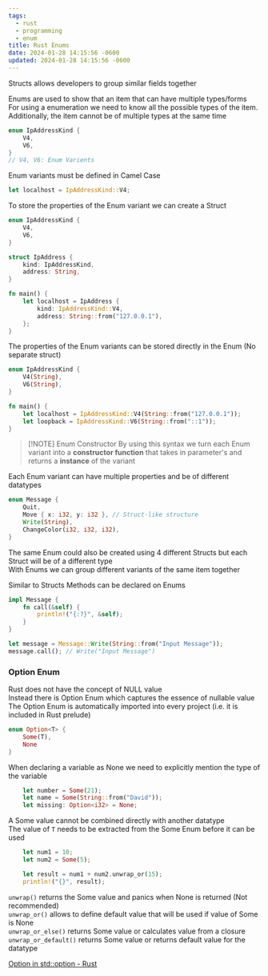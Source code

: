 ```yaml
---
tags:
  - rust
  - programming
  - enum
title: Rust Enums
date: 2024-01-28 14:15:56 -0600
updated: 2024-01-28 14:15:56 -0600
---
```


Structs allows developers to group similar fields together  

Enums are used to show that an item that can have multiple types/forms  
For using a enumeration we need to know all the possible types of the item. Additionally, the item cannot be of multiple types at the same time

```rust
enum IpAddressKind {
    V4,
    V6,
}
// V4, V6: Enum Varients
```

Enum variants must be defined in Camel Case

```rust
let localhost = IpAddressKind::V4;
```

To store the properties of the Enum variant we can create a Struct

```rust
enum IpAddressKind {
    V4,
    V6,
}

struct IpAddress {
    kind: IpAddressKind,
    address: String,
}

fn main() {
    let localhost = IpAddress {
        kind: IpAddressKind::V4,
        address: String::from("127.0.0.1"),
    };
}
```

The properties of the Enum variants can be stored directly in the Enum (No separate struct)

```rust
enum IpAddressKind {
    V4(String),
    V6(String),
}

fn main() {
    let localhost = IpAddressKind::V4(String::from("127.0.0.1"));
    let loopback = IpAddressKind::V6(String::from("::1"));
}

```

> [!NOTE] Enum Constructor
> By using this syntax we turn each Enum variant into a **constructor function** that takes in parameter's and returns a **instance** of the variant

Each Enum variant can have multiple properties and be of different datatypes  

```rust
enum Message {
    Quit,
    Move { x: i32, y: i32 }, // Struct-like structure
    Write(String),
    ChangeColor(i32, i32, i32),
}
```

The same Enum could also be created using 4 different Structs but each Struct will be of a different type  
With Enums we can group different variants of the same item together

Similar to Structs Methods can be declared on Enums

```rust
impl Message {
    fn call(&self) {
        println!("{:?}", &self);
    }
}

let message = Message::Write(String::from("Input Message"));
message.call(); // Write("Input Message")
```

### Option Enum

Rust does not have the concept of NULL value  
Instead there is Option Enum which captures the essence of nullable value  
The Option Enum is automatically imported into every project (i.e. it is included in Rust prelude)

```rust
enum Option<T> {
    Some(T),
    None
}
```

When declaring a variable as None we need to explicitly mention the type of the variable

```rust
    let number = Some(21);
    let name = Some(String::from("David"));
    let missing: Option<i32> = None;
```

A Some value cannot be combined directly with another datatype  
The value of `T` needs to be extracted from the Some Enum before it can be used  

```rust
    let num1 = 10;
    let num2 = Some(5);

    let result = num1 + num2.unwrap_or(15);
    println!("{}", result);
```

`unwrap()` returns the Some value and panics when None is returned (Not recommended)  
`unwrap_or()` allows to define default value that will be used if value of Some is None  
`unwrap_or_else()` returns Some value or calculates value from a closure  
`unwrap_or_default()` returns Some value or returns default value for the datatype

[Option in std::option - Rust](https://doc.rust-lang.org/std/option/enum.Option.html)
